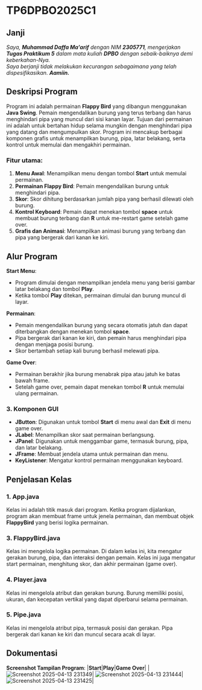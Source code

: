 # TP6DPBO2025C1

## Janji
_Saya, **Muhammad Daffa Ma'arif** dengan NIM **2305771**, mengerjakan **Tugas Praktikum 5** dalam mata kuliah **DPBO** dengan sebaik-baiknya demi keberkahan-Nya.  
Saya berjanji tidak melakukan kecurangan sebagaimana yang telah dispesifikasikan. **Aamiin.**_

## Deskripsi Program

Program ini adalah permainan **Flappy Bird** yang dibangun menggunakan **Java Swing**. Pemain mengendalikan burung yang terus terbang dan harus menghindari pipa yang muncul dari sisi kanan layar. Tujuan dari permainan ini adalah untuk bertahan hidup selama mungkin dengan menghindari pipa yang datang dan mengumpulkan skor. Program ini mencakup berbagai komponen grafis untuk menampilkan burung, pipa, latar belakang, serta kontrol untuk memulai dan mengakhiri permainan.

### Fitur utama:
1. **Menu Awal**: Menampilkan menu dengan tombol **Start** untuk memulai permainan.
2. **Permainan Flappy Bird**: Pemain mengendalikan burung untuk menghindari pipa.
3. **Skor**: Skor dihitung berdasarkan jumlah pipa yang berhasil dilewati oleh burung.
4. **Kontrol Keyboard**: Pemain dapat menekan tombol **space** untuk membuat burung terbang dan **R** untuk me-restart game setelah game over.
5. **Grafis dan Animasi**: Menampilkan animasi burung yang terbang dan pipa yang bergerak dari kanan ke kiri.

## Alur Program

**Start Menu**:
- Program dimulai dengan menampilkan jendela menu yang berisi gambar latar belakang dan tombol **Play**.
- Ketika tombol **Play** ditekan, permainan dimulai dan burung muncul di layar.

**Permainan**:
- Pemain mengendalikan burung yang secara otomatis jatuh dan dapat diterbangkan dengan menekan tombol **space**.
- Pipa bergerak dari kanan ke kiri, dan pemain harus menghindari pipa dengan menjaga posisi burung.
- Skor bertambah setiap kali burung berhasil melewati pipa.

**Game Over**:
- Permainan berakhir jika burung menabrak pipa atau jatuh ke batas bawah frame.
- Setelah game over, pemain dapat menekan tombol **R** untuk memulai ulang permainan.

### 3. Komponen GUI
- **JButton**: Digunakan untuk tombol **Start** di menu awal dan **Exit** di menu game over.
- **JLabel**: Menampilkan skor saat permainan berlangsung.
- **JPanel**: Digunakan untuk menggambar game, termasuk burung, pipa, dan latar belakang.
- **JFrame**: Membuat jendela utama untuk permainan dan menu.
- **KeyListener**: Mengatur kontrol permainan menggunakan keyboard.

## Penjelasan Kelas

### 1. **App.java**
Kelas ini adalah titik masuk dari program. Ketika program dijalankan, program akan membuat frame untuk jenela permainan, dan membuat objek **FlappyBird** yang berisi logika permainan.

### 3. **FlappyBird.java**
Kelas ini mengelola logika permainan. Di dalam kelas ini, kita mengatur gerakan burung, pipa, dan interaksi dengan pemain. Kelas ini juga mengatur start permainan, menghitung skor, dan akhir permainan (game over).

### 4. **Player.java**
Kelas ini mengelola atribut dan gerakan burung. Burung memiliki posisi, ukuran, dan kecepatan vertikal yang dapat diperbarui selama permainan.

### 5. **Pipe.java**
Kelas ini mengelola atribut pipa, termasuk posisi dan gerakan. Pipa bergerak dari kanan ke kiri dan muncul secara acak di layar.


## Dokumentasi

**Screenshot Tampilan Program**:
|**Start**|**Play**|**Game Over**|
|![Screenshot 2025-04-13 231349](https://github.com/user-attachments/assets/a713c050-ce4a-470e-a8eb-dd6b041eed0d)|
![Screenshot 2025-04-13 231444](https://github.com/user-attachments/assets/f3276876-c853-457f-9ca8-74d70dd11eba)|
![Screenshot 2025-04-13 231425](https://github.com/user-attachments/assets/a5550de4-2480-417d-8ff6-63d55d6e5f0d)|

